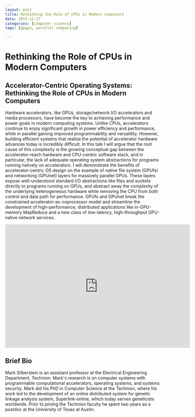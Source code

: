 ```yaml
---
layout: post
title: Rethinking the Role of CPUs in Modern Computers
date: 2015-12-27
categories: [computer science]
tags: [gpgpu, parallel computing]

---
```



Rethinking the Role of CPUs in Modern Computers
===

## Accelerator-Centric Operating Systems: Rethinking the Role of CPUs in Modern Computers

Hardware accelerators, like GPUs, storage/network I/O accelerators and media processors, have become the key to achieving performance and power goals in modern computing systems. Unlike CPUs, accelerators continue to enjoy significant growth in power efficiency and performance, while in parallel gaining improved programmability and versatility. However, building efficient systems that realize the potential of accelerator hardware advances today is incredibly difficult. In this talk I will argue that the root cause of this complexity is the growing conceptual gap between the accelerator-reach hardware and CPU-centric software stack, and in particular, the lack of adequate operating system abstractions for programs running natively on accelerators. I will demonstrate the benefits of accelerator-centric OS design on the example of native file system (GPUfs) and networking (GPUnet) layers for massively parallel GPUs. These layers expose well-understood standard I/O abstractions like files and sockets directly to programs running on GPUs, and abstract away the complexity of the underlying heterogeneous hardware while removing the CPU from both control and data path for performance. GPUfs and GPUnet break the constrained accelerator-as-coprocessor model and streamline the development of high-performance, distributed applications like in-GPU-memory MapReduce and a new class of low-latency, high-throughput GPU-native network services.

<iframe width="600" height="400" src="https://www.youtube.com/embed/62MK0uesMQM" frameborder="0" allowfullscreen></iframe>

## Brief Bio
Mark Silberstein is an assistant professor at the Electrical Engineering Department, Technion. Mark's research is on computer systems with programmable computational accelerators, operating systems, and systems security. Mark did his PhD in Computer Science at the Technion, where his work led to the development of an online distributed system for genetic linkage analysis system, Superlink-online, which today serves geneticists worldwide. Prior to joining the Technion faculty he spent two years as a postdoc at the University of Texas at Austin.